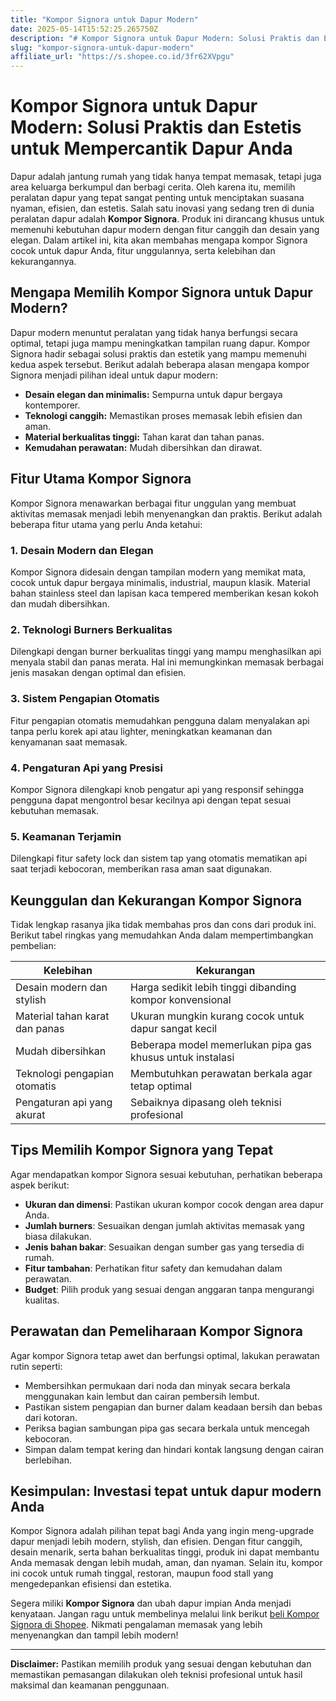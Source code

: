 ```yaml
---
title: "Kompor Signora untuk Dapur Modern"
date: 2025-05-14T15:52:25.265750Z
description: "# Kompor Signora untuk Dapur Modern: Solusi Praktis dan Estetis untuk Mempercantik Dapur Anda..."
slug: "kompor-signora-untuk-dapur-modern"
affiliate_url: "https://s.shopee.co.id/3fr62XVpgu"
---
```

# Kompor Signora untuk Dapur Modern: Solusi Praktis dan Estetis untuk Mempercantik Dapur Anda

Dapur adalah jantung rumah yang tidak hanya tempat memasak, tetapi juga area keluarga berkumpul dan berbagi cerita. Oleh karena itu, memilih peralatan dapur yang tepat sangat penting untuk menciptakan suasana nyaman, efisien, dan estetis. Salah satu inovasi yang sedang tren di dunia peralatan dapur adalah **Kompor Signora**. Produk ini dirancang khusus untuk memenuhi kebutuhan dapur modern dengan fitur canggih dan desain yang elegan. Dalam artikel ini, kita akan membahas mengapa kompor Signora cocok untuk dapur Anda, fitur unggulannya, serta kelebihan dan kekurangannya.

## Mengapa Memilih Kompor Signora untuk Dapur Modern?

Dapur modern menuntut peralatan yang tidak hanya berfungsi secara optimal, tetapi juga mampu meningkatkan tampilan ruang dapur. Kompor Signora hadir sebagai solusi praktis dan estetik yang mampu memenuhi kedua aspek tersebut. Berikut adalah beberapa alasan mengapa kompor Signora menjadi pilihan ideal untuk dapur modern:

- **Desain elegan dan minimalis:** Sempurna untuk dapur bergaya kontemporer.
- **Teknologi canggih:** Memastikan proses memasak lebih efisien dan aman.
- **Material berkualitas tinggi:** Tahan karat dan tahan panas.
- **Kemudahan perawatan:** Mudah dibersihkan dan dirawat.

## Fitur Utama Kompor Signora

Kompor Signora menawarkan berbagai fitur unggulan yang membuat aktivitas memasak menjadi lebih menyenangkan dan praktis. Berikut adalah beberapa fitur utama yang perlu Anda ketahui:

### 1. Desain Modern dan Elegan
Kompor Signora didesain dengan tampilan modern yang memikat mata, cocok untuk dapur bergaya minimalis, industrial, maupun klasik. Material bahan stainless steel dan lapisan kaca tempered memberikan kesan kokoh dan mudah dibersihkan.

### 2. Teknologi Burners Berkualitas
Dilengkapi dengan burner berkualitas tinggi yang mampu menghasilkan api menyala stabil dan panas merata. Hal ini memungkinkan memasak berbagai jenis masakan dengan optimal dan efisien.

### 3. Sistem Pengapian Otomatis
Fitur pengapian otomatis memudahkan pengguna dalam menyalakan api tanpa perlu korek api atau lighter, meningkatkan keamanan dan kenyamanan saat memasak.

### 4. Pengaturan Api yang Presisi
Kompor Signora dilengkapi knob pengatur api yang responsif sehingga pengguna dapat mengontrol besar kecilnya api dengan tepat sesuai kebutuhan memasak.

### 5. Keamanan Terjamin
Dilengkapi fitur safety lock dan sistem tap yang otomatis mematikan api saat terjadi kebocoran, memberikan rasa aman saat digunakan.

## Keunggulan dan Kekurangan Kompor Signora

Tidak lengkap rasanya jika tidak membahas pros dan cons dari produk ini. Berikut tabel ringkas yang memudahkan Anda dalam mempertimbangkan pembelian:

| Kelebihan                         | Kekurangan                             |
|----------------------------------|----------------------------------------|
| Desain modern dan stylish      | Harga sedikit lebih tinggi dibanding kompor konvensional |
| Material tahan karat dan panas | Ukuran mungkin kurang cocok untuk dapur sangat kecil |
| Mudah dibersihkan             | Beberapa model memerlukan pipa gas khusus untuk instalasi |
| Teknologi pengapian otomatis  | Membutuhkan perawatan berkala agar tetap optimal |
| Pengaturan api yang akurat    | Sebaiknya dipasang oleh teknisi profesional |

## Tips Memilih Kompor Signora yang Tepat

Agar mendapatkan kompor Signora sesuai kebutuhan, perhatikan beberapa aspek berikut:

- **Ukuran dan dimensi**: Pastikan ukuran kompor cocok dengan area dapur Anda.
- **Jumlah burners**: Sesuaikan dengan jumlah aktivitas memasak yang biasa dilakukan.
- **Jenis bahan bakar**: Sesuaikan dengan sumber gas yang tersedia di rumah.
- **Fitur tambahan**: Perhatikan fitur safety dan kemudahan dalam perawatan.
- **Budget**: Pilih produk yang sesuai dengan anggaran tanpa mengurangi kualitas.

## Perawatan dan Pemeliharaan Kompor Signora

Agar kompor Signora tetap awet dan berfungsi optimal, lakukan perawatan rutin seperti:

- Membersihkan permukaan dari noda dan minyak secara berkala menggunakan kain lembut dan cairan pembersih lembut.
- Pastikan sistem pengapian dan burner dalam keadaan bersih dan bebas dari kotoran.
- Periksa bagian sambungan pipa gas secara berkala untuk mencegah kebocoran.
- Simpan dalam tempat kering dan hindari kontak langsung dengan cairan berlebihan.

## Kesimpulan: Investasi tepat untuk dapur modern Anda

Kompor Signora adalah pilihan tepat bagi Anda yang ingin meng-upgrade dapur menjadi lebih modern, stylish, dan efisien. Dengan fitur canggih, desain menarik, serta bahan berkualitas tinggi, produk ini dapat membantu Anda memasak dengan lebih mudah, aman, dan nyaman. Selain itu, kompor ini cocok untuk rumah tinggal, restoran, maupun food stall yang mengedepankan efisiensi dan estetika.

Segera miliki **Kompor Signora** dan ubah dapur impian Anda menjadi kenyataan. Jangan ragu untuk membelinya melalui link berikut [beli Kompor Signora di Shopee](https://s.shopee.co.id/3fr62XVpgu). Nikmati pengalaman memasak yang lebih menyenangkan dan tampil lebih modern!

---

**Disclaimer:** Pastikan memilih produk yang sesuai dengan kebutuhan dan memastikan pemasangan dilakukan oleh teknisi profesional untuk hasil maksimal dan keamanan penggunaan.